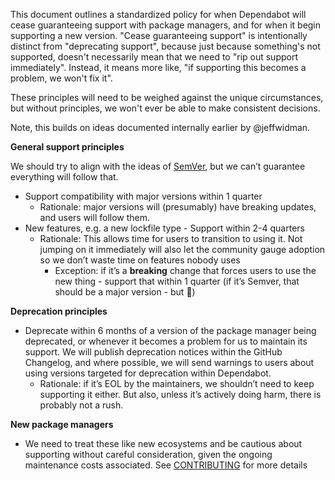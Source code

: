 This document outlines a standardized policy for when Dependabot will cease guaranteeing support with package managers, and for when it begin supporting a new version. "Cease guaranteeing support" is intentionally distinct from "deprecating support", because just because something's not supported, doesn't necessarily mean that we need to "rip out support immediately". Instead, it means more like, "if supporting this becomes a problem, we won't fix it".

These principles will need to be weighed against the unique circumstances, but without principles, we won't ever be able to make consistent decisions.

Note, this builds on ideas documented internally earlier by @jeffwidman.

**General support principles**

We should try to align with the ideas of [SemVer](https://semver.org/), but we can’t guarantee everything will follow that.

* Support compatibility with major versions within 1 quarter  
  * Rationale: major versions will (presumably) have breaking updates, and users will follow them.   
* New features, e.g. a new lockfile type - Support within 2-4 quarters  
  * Rationale: This allows time for users to transition to using it. Not jumping on it immediately will also let the community gauge adoption so we don’t waste time on features nobody uses  
    * Exception: if it’s a **breaking** change that forces users to use the new thing - support that within 1 quarter (if it’s Semver, that should be a major version - but 🤷)  

**Deprecation principles**

* Deprecate within 6 months of a version of the package manager being deprecated, or whenever it becomes a problem for us to maintain its support. We will publish deprecation notices within the GitHub Changelog, and where possible, we will send warnings to users about using versions targeted for deprecation within Dependabot.
  * Rationale: if it’s EOL by the maintainers, we shouldn’t need to keep supporting it either.  But also, unless it’s actively doing harm, there is probably not a rush.

**New package managers**

* We need to treat these like new ecosystems and be cautious about supporting without careful consideration, given the ongoing maintenance costs associated. See [CONTRIBUTING](CONTRIBUTING.md#contributing-new-ecosystems) for more details
